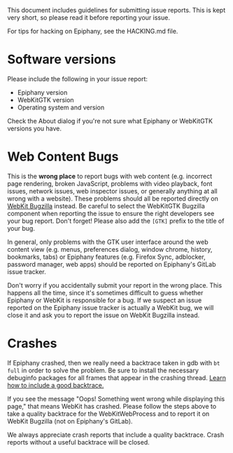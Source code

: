 This document includes guidelines for submitting issue reports. This is kept
very short, so please read it before reporting your issue.

For tips for hacking on Epiphany, see the HACKING.md file.

# Software versions

Please include the following in your issue report:

 * Epiphany version
 * WebKitGTK version
 * Operating system and version

Check the About dialog if you're not sure what Epiphany or WebKitGTK versions
you have.

# Web Content Bugs

This is the **wrong place** to report bugs with web content (e.g. incorrect page
rendering, broken JavaScript, problems with video playback, font issues, network
issues, web inspector issues, or generally anything at all wrong with a
website). These problems should all be reported directly on
[WebKit Bugzilla](https://bugs.webkit.org/enter_bug.cgi?product=WebKit&component=WebKitGTK)
instead. Be careful to select the WebKitGTK Bugzilla component when reporting the
issue to ensure the right developers see your bug report. Don't forget! Please also
add the `[GTK]` prefix to the title of your bug.

In general, only problems with the GTK user interface around the web content
view (e.g. menus, preferences dialog, window chrome, history, bookmarks, tabs)
or Epiphany features (e.g. Firefox Sync, adblocker, password manager, web apps)
should be reported on Epiphany's GitLab issue tracker.

Don't worry if you accidentally submit your report in the wrong place. This
happens all the time, since it's sometimes difficult to guess whether Epiphany
or WebKit is responsible for a bug. If we suspect an issue reported on the
Epiphany issue tracker is actually a WebKit bug, we will close it and ask you to
report the issue on WebKit Bugzilla instead.

# Crashes

If Epiphany crashed, then we really need a backtrace taken in gdb with `bt full`
in order to solve the problem. Be sure to install the necessary debuginfo
packages for all frames that appear in the crashing thread.
[Learn how to include a good backtrace.](https://wiki.gnome.org/Community/GettingInTouch/Bugzilla/GettingTraces)

If you see the message "Oops! Something went wrong while displaying this page,"
that means WebKit has crashed. Please follow the steps above to take a quality
backtrace for the WebKitWebProcess and to report it on WebKit Bugzilla (not on
Epiphany's GitLab).

We always appreciate crash reports that include a quality backtrace. Crash
reports without a useful backtrace will be closed.

